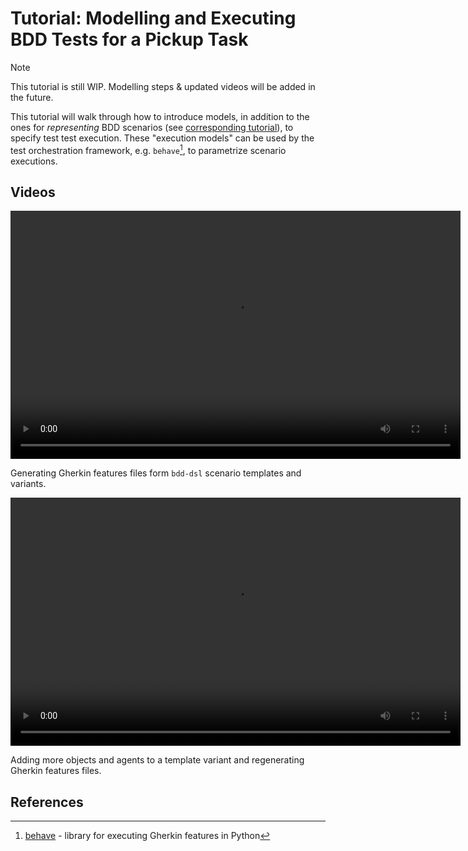 # Tutorial: Modelling and Executing BDD Tests for a Pickup Task

> [!NOTE]
> This tutorial is still WIP. Modelling steps & updated videos will be added in the future.

This tutorial will walk through how to introduce models, in addition to the ones for _representing_
BDD scenarios (see [corresponding tutorial](bdd-tutorial-representation.md)), to specify test
test execution. These "execution models" can be used by the test orchestration framework,
e.g. `behave`[^behave], to parametrize scenario executions.

## Videos

<video autoplay="autoplay" loop="loop" width="720" height="397">
  <source src="assets/vid/20230731-pickup_feature_gen-q40.webm" type="video/webm" >
</video>

Generating Gherkin features files form `bdd-dsl` scenario templates and variants.

<video autoplay="autoplay" loop="loop" width="720" height="397">
  <source src="assets/vid/20230731-pickup_feature_gen-more_variations-q40.webm" type="video/webm" >
</video>

Adding more objects and agents to a template variant and regenerating Gherkin features files.

## References

[^behave]: [behave](https://behave.readthedocs.io) - library for executing Gherkin features in Python
